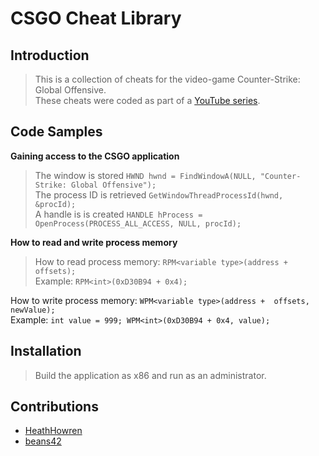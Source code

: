 # CSGO Cheat Library

## Introduction

> This is a collection of cheats for the video-game Counter-Strike: Global Offensive.<br />
These cheats were coded as part of a [YouTube series](https://www.youtube.com/watch?v=1y63M4BvG9A&list=PLzBukBmD3GxuBpWT7xV-pCN-Uu7WwtK7O).

## Code Samples

**Gaining access to the CSGO application**<br />
>The window is stored ```HWND hwnd = FindWindowA(NULL, "Counter-Strike: Global Offensive");```<br />
The process ID is retrieved ```GetWindowThreadProcessId(hwnd, &procId);```<br />
A handle is is created  ```HANDLE hProcess = OpenProcess(PROCESS_ALL_ACCESS, NULL, procId);```

**How to read and write process memory**
> How to read process memory: ```RPM<variable type>(address +  offsets);``` <br />
Example: ```RPM<int>(0xD30B94 + 0x4);```
>
How to write process memory: ```WPM<variable type>(address +  offsets, newValue);``` <br />
Example: ```int value = 999; WPM<int>(0xD30B94 + 0x4, value);```

## Installation

> Build the application as x86 and run as an administrator.


## Contributions
* [HeathHowren](https://github.com/HeathHowren)
* [beans42](https://github.com/beans42)
